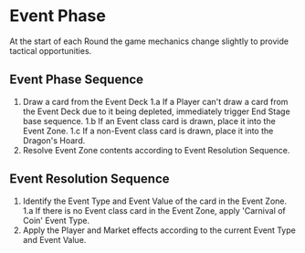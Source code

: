 # Event Phase

At the start of each Round the game mechanics change slightly to provide tactical opportunities.

## Event Phase Sequence

1. Draw a card from the Event Deck
  1.a If a Player can't draw a card from the Event Deck due to it being depleted, immediately trigger End Stage base sequence.
  1.b If an Event class card is drawn, place it into the Event Zone.
  1.c If a non-Event class card is drawn, place it into the Dragon's Hoard.
2. Resolve Event Zone contents according to Event Resolution Sequence.

## Event Resolution Sequence

1. Identify the Event Type and Event Value of the card in the Event Zone.
  1.a If there is no Event class card in the Event Zone, apply 'Carnival of Coin' Event Type.
2. Apply the Player and Market effects according to the current Event Type and Event Value.
